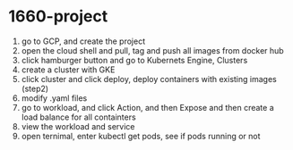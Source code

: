 # 1660-project

1. go to GCP, and create the project
2. open the cloud shell and pull, tag and push all images from docker hub 
3. click hamburger button and go to Kubernets Engine, Clusters
4. create a cluster with GKE 
5. click cluster and click deploy, deploy containers with existing images (step2)
6. modify .yaml files
7. go to workload, and click Action, and then Expose and then create a load balance for all containters
8. view the workload and service 
9. open ternimal, enter kubectl get pods, see if pods running or not
